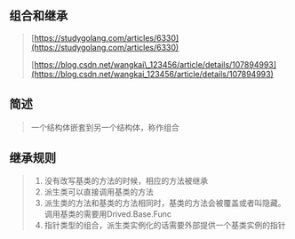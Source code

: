 ## 组合和继承

> [https://studygolang.com/articles/6330](https://studygolang.com/articles/6330)
>
> [https://blog.csdn.net/wangkai\_123456/article/details/107894993](https://blog.csdn.net/wangkai_123456/article/details/107894993)

## 简述

> 一个结构体嵌套到另一个结构体，称作组合

## 继承规则

> 1. 没有改写基类的方法的时候，相应的方法被继承
> 2. 派生类可以直接调用基类的方法
> 3. 派生类的方法和基类的方法相同时，基类的方法会被覆盖或者叫隐藏。调用基类的需要用Drived.Base.Func
> 4. 指针类型的组合，派生类实例化的话需要外部提供一个基类实例的指针



